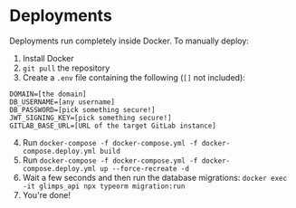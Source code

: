# Deployments

Deployments run completely inside Docker. To manually deploy:

1. Install Docker
2. `git pull` the repository
3. Create a `.env` file containing the following (`[]` not included):

```
DOMAIN=[the domain]
DB_USERNAME=[any username]
DB_PASSWORD=[pick something secure!]
JWT_SIGNING_KEY=[pick something secure!]
GITLAB_BASE_URL=[URL of the target GitLab instance]
```

4. Run `docker-compose -f docker-compose.yml -f docker-compose.deploy.yml build`
5. Run `docker-compose -f docker-compose.yml -f docker-compose.deploy.yml up --force-recreate -d`
6. Wait a few seconds and then run the database migrations: `docker exec -it glimps_api npx typeorm migration:run`
7. You're done!